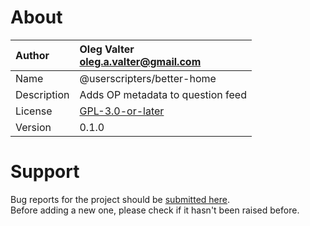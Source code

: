 
# About

| Author       | Oleg Valter<br>[oleg.a.valter@gmail.com](mailto:oleg.a.valter@gmail.com) |
| :----------- | :----------------------- |
| Name | @userscripters/better-home |
| Description | Adds OP metadata to question feed |
| License | [GPL-3.0-or-later](https://spdx.org/licenses/GPL-3.0-or-later) |
| Version | 0.1.0 |


# Support

Bug reports for the project should be [submitted here](https://github.com/userscripters/better-home/issues).
<br>Before adding a new one, please check if it hasn't been raised before.
  